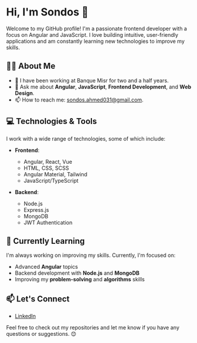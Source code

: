 # Hi, I'm Sondos 👋

Welcome to my GitHub profile! I'm a passionate frontend developer with a focus on Angular and JavaScript. I love building intuitive,
user-friendly applications and am constantly learning new technologies to improve my skills.

## 👨‍💻 About Me
- 🔭 I have been working at Banque Misr for two and a half years.
- 💬 Ask me about **Angular**, **JavaScript**, **Frontend Development**, and **Web Design**.
- 📫 How to reach me: [sondos.ahmed031@gmail.com](mailto:sondos.ahmed031@gmail.com).
  
## 💻 Technologies & Tools
I work with a wide range of technologies, some of which include:

- **Frontend**:
  - Angular, React, Vue 
  - HTML, CSS, SCSS
  - Angular Material, Tailwind
  - JavaScript/TypeScript

- **Backend**:
  - Node.js
  - Express.js
  - MongoDB
  - JWT Authentication

## 🌱 Currently Learning
I'm always working on improving my skills. Currently, I'm focused on:
- Advanced **Angular** topics
- Backend development with **Node.js** and **MongoDB**
- Improving my **problem-solving** and **algorithms** skills

## 📫 Let's Connect
- [LinkedIn](https://www.linkedin.com/in/sondos-abo-dahab/)

Feel free to check out my repositories and let me know if you have any questions or suggestions. 😊
